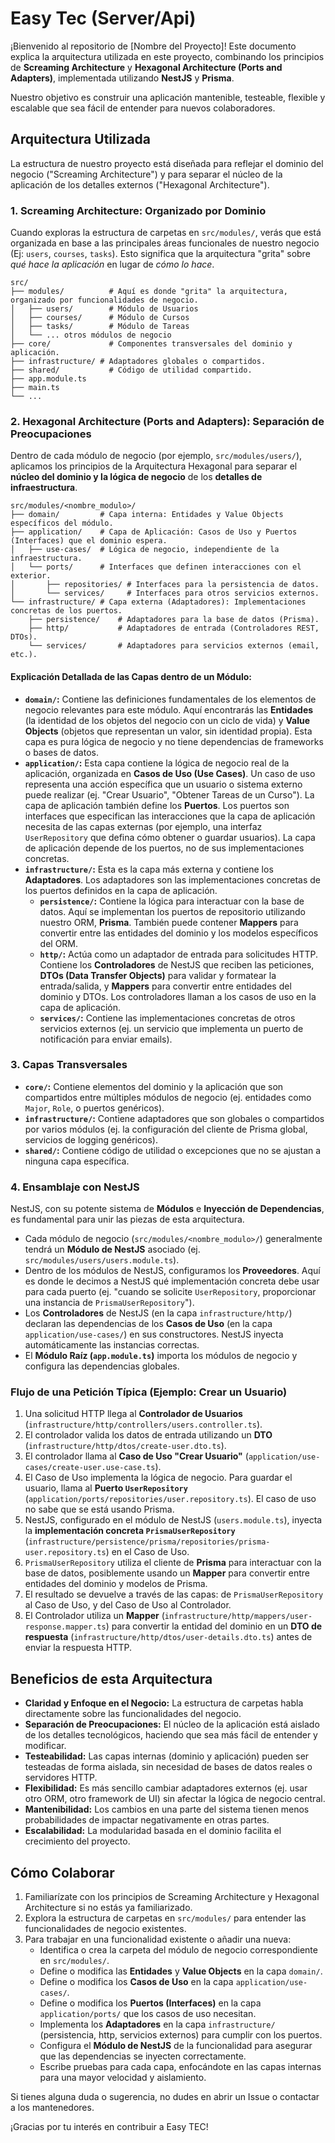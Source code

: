 # Easy Tec (Server/Api)

¡Bienvenido al repositorio de [Nombre del Proyecto]! Este documento explica la arquitectura utilizada en este proyecto, combinando los principios de **Screaming Architecture** y **Hexagonal Architecture (Ports and Adapters)**, implementada utilizando **NestJS** y **Prisma**.

Nuestro objetivo es construir una aplicación mantenible, testeable, flexible y escalable que sea fácil de entender para nuevos colaboradores.

## Arquitectura Utilizada

La estructura de nuestro proyecto está diseñada para reflejar el dominio del negocio ("Screaming Architecture") y para separar el núcleo de la aplicación de los detalles externos ("Hexagonal Architecture").

### 1. Screaming Architecture: Organizado por Dominio

Cuando exploras la estructura de carpetas en `src/modules/`, verás que está organizada en base a las principales áreas funcionales de nuestro negocio (Ej: `users`, `courses`, `tasks`). Esto significa que la arquitectura "grita" sobre *qué hace la aplicación* en lugar de *cómo lo hace*.

```
src/
├── modules/          # Aquí es donde "grita" la arquitectura, organizado por funcionalidades de negocio.
│   ├── users/        # Módulo de Usuarios
│   ├── courses/      # Módulo de Cursos
│   ├── tasks/        # Módulo de Tareas
│   └── ... otros módulos de negocio
├── core/             # Componentes transversales del dominio y aplicación.
├── infrastructure/ # Adaptadores globales o compartidos.
├── shared/           # Código de utilidad compartido.
├── app.module.ts
├── main.ts
└── ...
```

### 2. Hexagonal Architecture (Ports and Adapters): Separación de Preocupaciones

Dentro de cada módulo de negocio (por ejemplo, `src/modules/users/`), aplicamos los principios de la Arquitectura Hexagonal para separar el **núcleo del dominio y la lógica de negocio** de los **detalles de infraestructura**.

```
src/modules/<nombre_modulo>/
├── domain/         # Capa interna: Entidades y Value Objects específicos del módulo.
├── application/    # Capa de Aplicación: Casos de Uso y Puertos (Interfaces) que el dominio espera.
│   ├── use-cases/  # Lógica de negocio, independiente de la infraestructura.
│   └── ports/      # Interfaces que definen interacciones con el exterior.
│       ├── repositories/ # Interfaces para la persistencia de datos.
│       └── services/     # Interfaces para otros servicios externos.
└── infrastructure/ # Capa externa (Adaptadores): Implementaciones concretas de los puertos.
    ├── persistence/    # Adaptadores para la base de datos (Prisma).
    ├── http/           # Adaptadores de entrada (Controladores REST, DTOs).
    └── services/       # Adaptadores para servicios externos (email, etc.).
```

#### Explicación Detallada de las Capas dentro de un Módulo:

*   **`domain/`:** Contiene las definiciones fundamentales de los elementos de negocio relevantes para este módulo. Aquí encontrarás las **Entidades** (la identidad de los objetos del negocio con un ciclo de vida) y **Value Objects** (objetos que representan un valor, sin identidad propia). Esta capa es pura lógica de negocio y no tiene dependencias de frameworks o bases de datos.
*   **`application/`:** Esta capa contiene la lógica de negocio real de la aplicación, organizada en **Casos de Uso (Use Cases)**. Un caso de uso representa una acción específica que un usuario o sistema externo puede realizar (ej. "Crear Usuario", "Obtener Tareas de un Curso"). La capa de aplicación también define los **Puertos**. Los puertos son interfaces que especifican las interacciones que la capa de aplicación necesita de las capas externas (por ejemplo, una interfaz `UserRepository` que defina cómo obtener o guardar usuarios). La capa de aplicación depende de los puertos, no de sus implementaciones concretas.
*   **`infrastructure/`:** Esta es la capa más externa y contiene los **Adaptadores**. Los adaptadores son las implementaciones concretas de los puertos definidos en la capa de aplicación.
    *   **`persistence/`:** Contiene la lógica para interactuar con la base de datos. Aquí se implementan los puertos de repositorio utilizando nuestro ORM, **Prisma**. También puede contener **Mappers** para convertir entre las entidades del dominio y los modelos específicos del ORM.
    *   **`http/`:** Actúa como un adaptador de entrada para solicitudes HTTP. Contiene los **Controladores** de NestJS que reciben las peticiones, **DTOs (Data Transfer Objects)** para validar y formatear la entrada/salida, y **Mappers** para convertir entre entidades del dominio y DTOs. Los controladores llaman a los casos de uso en la capa de aplicación.
    *   **`services/`:** Contiene las implementaciones concretas de otros servicios externos (ej. un servicio que implementa un puerto de notificación para enviar emails).

### 3. Capas Transversales

*   **`core/`:** Contiene elementos del dominio y la aplicación que son compartidos entre múltiples módulos de negocio (ej. entidades como `Major`, `Role`, o puertos genéricos).
*   **`infrastructure/`:** Contiene adaptadores que son globales o compartidos por varios módulos (ej. la configuración del cliente de Prisma global, servicios de logging genéricos).
*   **`shared/`:** Contiene código de utilidad o excepciones que no se ajustan a ninguna capa específica.

### 4. Ensamblaje con NestJS

NestJS, con su potente sistema de **Módulos** e **Inyección de Dependencias**, es fundamental para unir las piezas de esta arquitectura.

*   Cada módulo de negocio (`src/modules/<nombre_modulo>/`) generalmente tendrá un **Módulo de NestJS** asociado (ej. `src/modules/users/users.module.ts`).
*   Dentro de los módulos de NestJS, configuramos los **Proveedores**. Aquí es donde le decimos a NestJS qué implementación concreta debe usar para cada puerto (ej. "cuando se solicite `UserRepository`, proporcionar una instancia de `PrismaUserRepository`").
*   Los **Controladores** de NestJS (en la capa `infrastructure/http/`) declaran las dependencias de los **Casos de Uso** (en la capa `application/use-cases/`) en sus constructores. NestJS inyecta automáticamente las instancias correctas.
*   El **Módulo Raíz (`app.module.ts`)** importa los módulos de negocio y configura las dependencias globales.

### Flujo de una Petición Típica (Ejemplo: Crear un Usuario)

1.  Una solicitud HTTP llega al **Controlador de Usuarios** (`infrastructure/http/controllers/users.controller.ts`).
2.  El controlador valida los datos de entrada utilizando un **DTO** (`infrastructure/http/dtos/create-user.dto.ts`).
3.  El controlador llama al **Caso de Uso "Crear Usuario"** (`application/use-cases/create-user.use-case.ts`).
4.  El Caso de Uso implementa la lógica de negocio. Para guardar el usuario, llama al **Puerto `UserRepository`** (`application/ports/repositories/user.repository.ts`). El caso de uso no sabe que se está usando Prisma.
5.  NestJS, configurado en el módulo de NestJS (`users.module.ts`), inyecta la **implementación concreta `PrismaUserRepository`** (`infrastructure/persistence/prisma/repositories/prisma-user.repository.ts`) en el Caso de Uso.
6.  `PrismaUserRepository` utiliza el cliente de **Prisma** para interactuar con la base de datos, posiblemente usando un **Mapper** para convertir entre entidades del dominio y modelos de Prisma.
7.  El resultado se devuelve a través de las capas: de `PrismaUserRepository` al Caso de Uso, y del Caso de Uso al Controlador.
8.  El Controlador utiliza un **Mapper** (`infrastructure/http/mappers/user-response.mapper.ts`) para convertir la entidad del dominio en un **DTO de respuesta** (`infrastructure/http/dtos/user-details.dto.ts`) antes de enviar la respuesta HTTP.

## Beneficios de esta Arquitectura

*   **Claridad y Enfoque en el Negocio:** La estructura de carpetas habla directamente sobre las funcionalidades del negocio.
*   **Separación de Preocupaciones:** El núcleo de la aplicación está aislado de los detalles tecnológicos, haciendo que sea más fácil de entender y modificar.
*   **Testeabilidad:** Las capas internas (dominio y aplicación) pueden ser testeadas de forma aislada, sin necesidad de bases de datos reales o servidores HTTP.
*   **Flexibilidad:** Es más sencillo cambiar adaptadores externos (ej. usar otro ORM, otro framework de UI) sin afectar la lógica de negocio central.
*   **Mantenibilidad:** Los cambios en una parte del sistema tienen menos probabilidades de impactar negativamente en otras partes.
*   **Escalabilidad:** La modularidad basada en el dominio facilita el crecimiento del proyecto.

## Cómo Colaborar

1.  Familiarízate con los principios de Screaming Architecture y Hexagonal Architecture si no estás ya familiarizado.
2.  Explora la estructura de carpetas en `src/modules/` para entender las funcionalidades de negocio existentes.
3.  Para trabajar en una funcionalidad existente o añadir una nueva:
    *   Identifica o crea la carpeta del módulo de negocio correspondiente en `src/modules/`.
    *   Define o modifica las **Entidades** y **Value Objects** en la capa `domain/`.
    *   Define o modifica los **Casos de Uso** en la capa `application/use-cases/`.
    *   Define o modifica los **Puertos (Interfaces)** en la capa `application/ports/` que los casos de uso necesitan.
    *   Implementa los **Adaptadores** en la capa `infrastructure/` (persistencia, http, servicios externos) para cumplir con los puertos.
    *   Configura el **Módulo de NestJS** de la funcionalidad para asegurar que las dependencias se inyecten correctamente.
    *   Escribe pruebas para cada capa, enfocándote en las capas internas para una mayor velocidad y aislamiento.

Si tienes alguna duda o sugerencia, no dudes en abrir un Issue o contactar a los mantenedores.

¡Gracias por tu interés en contribuir a Easy TEC!